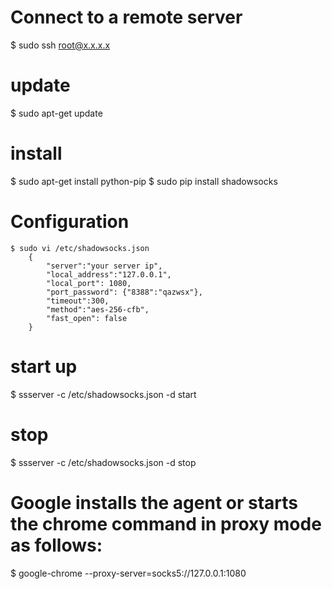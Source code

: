 
# Connect to a remote server
$ sudo ssh root@x.x.x.x

# update
$ sudo apt-get update

# install
$ sudo apt-get install python-pip
$ sudo pip install shadowsocks

# Configuration

```
$ sudo vi /etc/shadowsocks.json
	{
		"server":"your server ip",
		"local_address":"127.0.0.1", 
		"local_port": 1080,
		"port_password": {"8388":"qazwsx"},
		"timeout":300,
		"method":"aes-256-cfb",
		"fast_open": false
	}
```

# start up
$ ssserver -c /etc/shadowsocks.json -d start

# stop
$ ssserver -c /etc/shadowsocks.json -d stop

# Google installs the agent or starts the chrome command in proxy mode as follows:
$ google-chrome --proxy-server=socks5://127.0.0.1:1080
